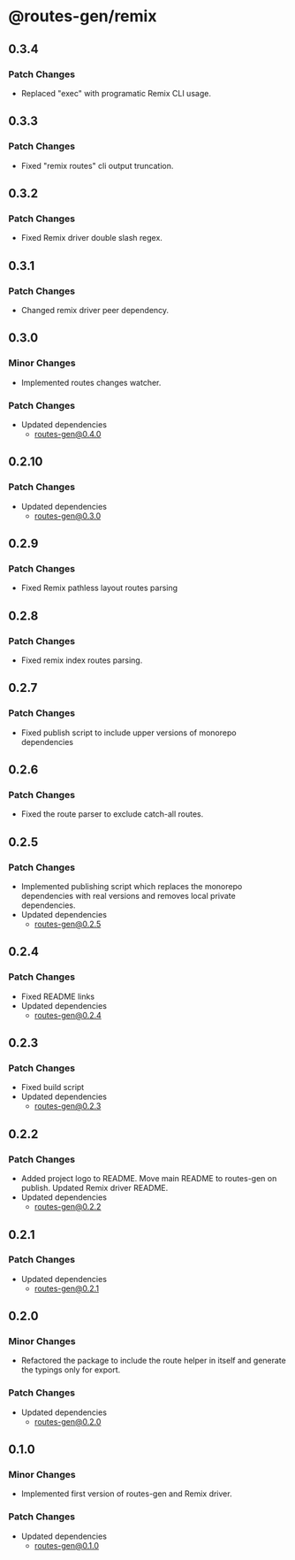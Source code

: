 # @routes-gen/remix

## 0.3.4

### Patch Changes

- Replaced "exec" with programatic Remix CLI usage.

## 0.3.3

### Patch Changes

- Fixed "remix routes" cli output truncation.

## 0.3.2

### Patch Changes

- Fixed Remix driver double slash regex.

## 0.3.1

### Patch Changes

- Changed remix driver peer dependency.

## 0.3.0

### Minor Changes

- Implemented routes changes watcher.

### Patch Changes

- Updated dependencies
  - routes-gen@0.4.0

## 0.2.10

### Patch Changes

- Updated dependencies
  - routes-gen@0.3.0

## 0.2.9

### Patch Changes

- Fixed Remix pathless layout routes parsing

## 0.2.8

### Patch Changes

- Fixed remix index routes parsing.

## 0.2.7

### Patch Changes

- Fixed publish script to include upper versions of monorepo dependencies

## 0.2.6

### Patch Changes

- Fixed the route parser to exclude catch-all routes.

## 0.2.5

### Patch Changes

- Implemented publishing script which replaces the monorepo dependencies with real versions and removes local private dependencies.
- Updated dependencies
  - routes-gen@0.2.5

## 0.2.4

### Patch Changes

- Fixed README links
- Updated dependencies
  - routes-gen@0.2.4

## 0.2.3

### Patch Changes

- Fixed build script
- Updated dependencies
  - routes-gen@0.2.3

## 0.2.2

### Patch Changes

- Added project logo to README. Move main README to routes-gen on publish. Updated Remix driver README.
- Updated dependencies
  - routes-gen@0.2.2

## 0.2.1

### Patch Changes

- Updated dependencies
  - routes-gen@0.2.1

## 0.2.0

### Minor Changes

- Refactored the package to include the route helper in itself and generate the typings only for export.

### Patch Changes

- Updated dependencies
  - routes-gen@0.2.0

## 0.1.0

### Minor Changes

- Implemented first version of routes-gen and Remix driver.

### Patch Changes

- Updated dependencies
  - routes-gen@0.1.0
